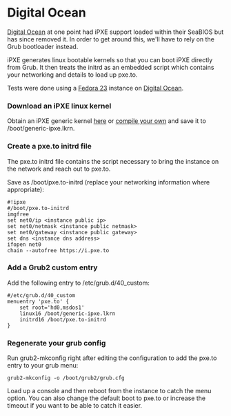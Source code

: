 # Digital Ocean

[Digital Ocean](https://m.do.co/c/ab4e8f17ba0d) at one point had iPXE support loaded within their SeaBIOS but has since removed it.  In order to get around this, we'll have to rely on the Grub bootloader instead.

iPXE generates linux bootable kernels so that you can boot iPXE directly from Grub.  It then treats the initrd as an embedded script which contains your networking and details to load up pxe.to.

Tests were done using a [Fedora 23](https://getfedora.org) instance on [Digital Ocean](https://m.do.co/c/ab4e8f17ba0d).

### Download an iPXE linux kernel

Obtain an iPXE generic kernel [here](https://i.pxe.to/ipxe/generic-ipxe.lkrn) or [compile your own](http://ipxe.org/download) and save it to /boot/generic-ipxe.lkrn.

### Create a pxe.to initrd file

The pxe.to initrd file contains the script necessary to bring the instance on the network and reach out to pxe.to.

Save as /boot/pxe.to-initrd (replace your networking information where appropriate):

    #!ipxe
    #/boot/pxe.to-initrd
    imgfree
    set net0/ip <instance public ip>
    set net0/netmask <instance public netmask>
    set net0/gateway <instance public gateway>
    set dns <instance dns address>
    ifopen net0
    chain --autofree https://i.pxe.to

### Add a Grub2 custom entry

Add the following entry to /etc/grub.d/40_custom:

    #/etc/grub.d/40_custom
    menuentry 'pxe.to' {
        set root='hd0,msdos1'
        linux16 /boot/generic-ipxe.lkrn
        initrd16 /boot/pxe.to-initrd
    }

### Regenerate your grub config

Run grub2-mkconfig right after editing the configuration to add the pxe.to entry to your grub menu:

    grub2-mkconfig -o /boot/grub2/grub.cfg

Load up a console and then reboot from the instance to catch the menu option.  You can also change the default boot to pxe.to or increase the timeout if you want to be able to catch it easier.


